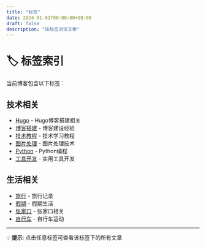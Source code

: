 ```yaml
---
title: "标签"
date: 2024-01-01T00:00:00+08:00
draft: false
description: "按标签浏览文章"
---
```


# 🏷️ 标签索引

当前博客包含以下标签：

## 技术相关
- [Hugo](/tags/hugo/) - Hugo博客搭建相关
- [博客搭建](/tags/博客搭建/) - 博客建设经验
- [技术教程](/tags/技术教程/) - 技术学习教程
- [图片处理](/tags/图片处理/) - 图片处理技术
- [Python](/tags/python/) - Python编程
- [工具开发](/tags/工具开发/) - 实用工具开发

## 生活相关
- [旅行](/tags/旅行/) - 旅行记录
- [假期](/tags/假期/) - 假期生活
- [张家口](/tags/张家口/) - 张家口相关
- [自行车](/tags/自行车/) - 自行车运动

---

💡 **提示**: 点击任意标签可查看该标签下的所有文章
